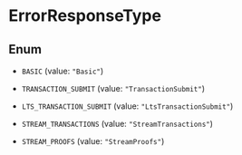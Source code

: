 

# ErrorResponseType

## Enum


* `BASIC` (value: `"Basic"`)

* `TRANSACTION_SUBMIT` (value: `"TransactionSubmit"`)

* `LTS_TRANSACTION_SUBMIT` (value: `"LtsTransactionSubmit"`)

* `STREAM_TRANSACTIONS` (value: `"StreamTransactions"`)

* `STREAM_PROOFS` (value: `"StreamProofs"`)




